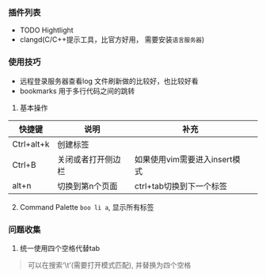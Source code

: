 ### 插件列表
- TODO Hightlight
- clangd(C/C++提示工具，比官方好用， 需要安装`语言服务器`)
### 使用技巧
- 远程登录服务器查看log
	文件刷新做的比较好，也比较好看
 - bookmarks
	 用于多行代码之间的跳转
1.  基本操作

| 快捷键        | 说明        | 补充                  |     |
| ---------- | --------- | ------------------- | --- |
| Ctrl+alt+k | 创建标签      |                     |     |
| Ctrl+B     | 关闭或者打开侧边栏 | 如果使用vim需要进入insert模式 |     |
| alt+n      | 切换到第n个页面  | ctrl+tab切换到下一个标签    |     |
2. Command Palette
`boo li a`, 显示所有标签


### 问题收集
1. 统一使用四个空格代替tab

> 可以在搜索‘\t’(需要打开模式匹配), 并替换为四个空格
  